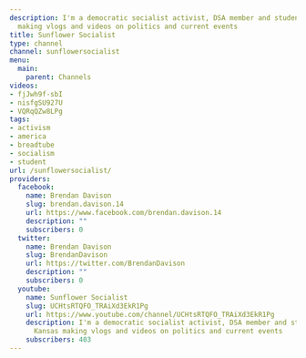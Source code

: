 ```yaml
---
description: I'm a democratic socialist activist, DSA member and student from Kansas
  making vlogs and videos on politics and current events
title: Sunflower Socialist
type: channel
channel: sunflowersocialist
menu:
  main:
    parent: Channels
videos:
- fjJwh9f-sbI
- nisfgSU927U
- VQRqQZw8LPg
tags:
- activism
- america
- breadtube
- socialism
- student
url: /sunflowersocialist/
providers:
  facebook:
    name: Brendan Davison
    slug: brendan.davison.14
    url: https://www.facebook.com/brendan.davison.14
    description: ""
    subscribers: 0
  twitter:
    name: Brendan Davison
    slug: BrendanDavison
    url: https://twitter.com/BrendanDavison
    description: ""
    subscribers: 0
  youtube:
    name: Sunflower Socialist
    slug: UCHtsRTQFO_TRAiXd3EkR1Pg
    url: https://www.youtube.com/channel/UCHtsRTQFO_TRAiXd3EkR1Pg
    description: I'm a democratic socialist activist, DSA member and student from
      Kansas making vlogs and videos on politics and current events
    subscribers: 403
---
```

